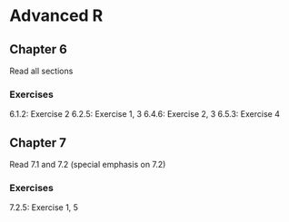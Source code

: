# Advanced R

## Chapter 6

Read all sections

### Exercises

6.1.2: Exercise 2
6.2.5: Exercise 1, 3
6.4.6: Exercise 2, 3
6.5.3: Exercise 4

## Chapter 7

Read 7.1 and 7.2 (special emphasis on 7.2)

### Exercises

7.2.5: Exercise 1, 5